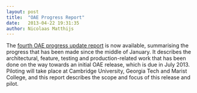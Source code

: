 ```yaml
---
layout: post
title:  "OAE Progress Report"
date:   2013-04-22 19:31:35
author: Nicolaas Matthijs
---
```

<p>The <a href="/static/blog-assets/31-april%20report/April%20Progress%20Report.pdf">fourth OAE progress update report</a>&nbsp;is now available,&nbsp;summarising&nbsp;the progress that has been made since the middle of January. It describes the architectural,&nbsp;feature, testing and production-related work that has been done on the way towards an initial OAE&nbsp;release, which is due in July 2013. Piloting will take place at Cambridge University, Georgia Tech&nbsp;and Marist College, and this report describes the scope and focus of this release and pilot.</p>

